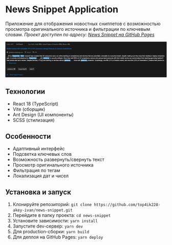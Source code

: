 # News Snippet Application

Приложение для отображения новостных сниппетов с возможностью просмотра оригинального источника и фильтрации по ключевым словам. *Проект доступен по адресу: [News Snippet на GitHub Pages](https://top4ik228-akey-ivan.github.io/news-snippet/)*

![Snippets design]('../../public/image.png)

## Технологии

- React 18 (TypeScript)
- Vite (сборщик)
- Ant Design (UI компоненты)
- SCSS (стилизация)

## Особенности

- Адаптивный интерфейс
- Подсветка ключевых слов
- Возможность развернуть/свернуть текст
- Просмотр оригинального источника
- Фильтрация по тегам
- Локализация дат и чисел

## Установка и запуск

1. Клонируйте репозиторий: `git clone https://github.com/top4ik228-akey-ivan/news-snippet.git`
2. Перейдите в папку проекта: `cd news-snippet`
3. Установите зависимости: `yarn install`
4. Запустите dev-сервер: `yarn dev`
5. Для production-сборки: `yarn build`
6. Для деплоя на GitHub Pages: `yarn deploy`
